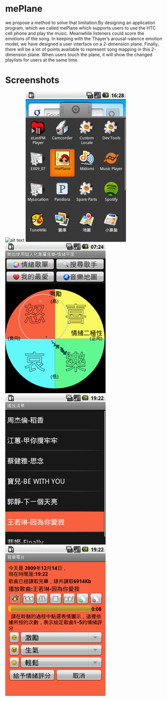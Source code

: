 # mePlane
we propose a method to solve that limitation.By designing an
application program, which we called mePlane which supports users to use the HTC cell phone and play the music. Meanwhile listeners could score the emotions of the
song. In keeping with the Thayer’s arousal-valence emotion model, we have designed a user interface on a 2-dimension plane. Finally, there will be a lot of points
available to represent song mapping in this 2-dimension plane. When users touch the plane, it will show the changed playlists for users at the same time.

# Screenshots
![alt text](https://github.com/geminihsu/mePlane/blob/master/Screenshots/0)
![alt text](https://github.com/geminihsu/mePlane/blob/master/Screenshots/device.png)
![alt text](https://github.com/geminihsu/mePlane/blob/master/Screenshots/circle.png)
![alt text](https://github.com/geminihsu/mePlane/blob/master/Screenshots/456.png)
![alt text](https://github.com/geminihsu/mePlane/blob/master/Screenshots/789.png)

